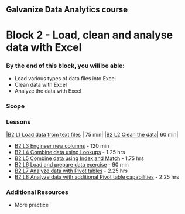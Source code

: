 ## Galvanize Data Analytics course
# Block 2 - Load, clean and analyse data with Excel

### By the end of this block, you will be able:

* Load various types of data files into Excel
* Clean data with Excel
* Analyze the data with Excel 

### Scope 


### Lessons

|[B2 L1 Load data from text files](B2_L1-Load_data_from_text_files.md) | 75 min|
|[B2 L2 Clean the data](B2_L2-Clean_the_data.md)| 60 min|

* [B2 L3 Engineer new columns](B2_L3-Engineer_new_columns.md) -     120 min <br>
* [B2 L4 Combine data using Lookups](B2_L4-Combine_data_using_Lookups.md) -     1.25 hrs <br>
* [B2 L5 Combine data using Index and Match](B2_L5-Combine_data_using_Index_Match.md) -     1.75 hrs <br>
* [B2 L6 Load and prepare data exercise](B2_L6-Load_prepare_data_exercise.md) -     90 min <br>
* [B2 L7 Analyze data with Pivot tables](B2_L7-Analyze_data_with_pivot_tables.md) -     2.25 hrs <br>
* [B2 L8 Analyze data with additional Pivot table capabilities](B2_L8-Additional_Pivot_capabilities.md) -     2.25 hrs <br>

### Additional Resources

* More practice
